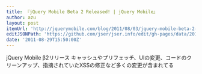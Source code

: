 ```yaml
---
title: 『jQuery Mobile Beta 2 Released! | jQuery Mobile』
author: azu
layout: post
itemUrl: 'http://jquerymobile.com/blog/2011/08/03/jquery-mobile-beta-2-released/'
editJSONPath: 'https://github.com/jser/jser.info/edit/gh-pages/data/2011/08/index.json'
date: '2011-08-29T15:50:00Z'
---
```

jQuery Mobile β2リリース
キャッシュやプリフェッチ、UIの変更、コードのクリーンアップ、指摘されていたXSSの修正など多くの変更が含まれてる
